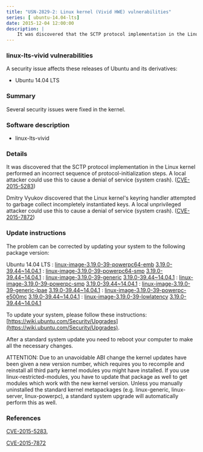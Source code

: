 ```yaml
---
title: "USN-2829-2: Linux kernel (Vivid HWE) vulnerabilities"
series: [ ubuntu-14.04-lts]
date: 2015-12-04 12:00:00
description: |
    It was discovered that the SCTP protocol implementation in the Linux kernel performed an incorrect sequence of protocol-initialization steps. A local attacker could use this to cause a denial of service (system crash). ([CVE-2015-5283](http://people.ubuntu.com/~ubuntu-security/cve/CVE-2015-5283))
--- 
```

 
 


### linux-lts-vivid vulnerabilities

A security issue affects these releases of Ubuntu and its derivatives:

* Ubuntu 14.04 LTS

### Summary

Several security issues were fixed in the kernel. 

### Software description

* linux-lts-vivid 

### Details

It was discovered that the SCTP protocol implementation in the Linux kernel performed an incorrect sequence of protocol-initialization steps. A local attacker could use this to cause a denial of service (system crash). ([CVE-2015-5283](http://people.ubuntu.com/~ubuntu-security/cve/CVE-2015-5283))

Dmitry Vyukov discovered that the Linux kernel&#39;s keyring handler attempted to garbage collect incompletely instantiated keys. A local unprivileged attacker could use this to cause a denial of service (system crash). ([CVE-2015-7872](http://people.ubuntu.com/~ubuntu-security/cve/CVE-2015-7872)) 

### Update instructions

The problem can be corrected by updating your system to the following package version:

Ubuntu 14.04 LTS
 : [linux-image-3.19.0-39-powerpc64-emb](https://launchpad.net/ubuntu/+source/linux-lts-vivid) <span> [3.19.0-39.44~14.04.1](https://launchpad.net/ubuntu/+source/linux-lts-vivid/3.19.0-39.44~14.04.1) </span> 
 : [linux-image-3.19.0-39-powerpc64-smp](https://launchpad.net/ubuntu/+source/linux-lts-vivid) <span> [3.19.0-39.44~14.04.1](https://launchpad.net/ubuntu/+source/linux-lts-vivid/3.19.0-39.44~14.04.1) </span> 
 : [linux-image-3.19.0-39-generic](https://launchpad.net/ubuntu/+source/linux-lts-vivid) <span> [3.19.0-39.44~14.04.1](https://launchpad.net/ubuntu/+source/linux-lts-vivid/3.19.0-39.44~14.04.1) </span> 
 : [linux-image-3.19.0-39-powerpc-smp](https://launchpad.net/ubuntu/+source/linux-lts-vivid) <span> [3.19.0-39.44~14.04.1](https://launchpad.net/ubuntu/+source/linux-lts-vivid/3.19.0-39.44~14.04.1) </span> 
 : [linux-image-3.19.0-39-generic-lpae](https://launchpad.net/ubuntu/+source/linux-lts-vivid) <span> [3.19.0-39.44~14.04.1](https://launchpad.net/ubuntu/+source/linux-lts-vivid/3.19.0-39.44~14.04.1) </span> 
 : [linux-image-3.19.0-39-powerpc-e500mc](https://launchpad.net/ubuntu/+source/linux-lts-vivid) <span> [3.19.0-39.44~14.04.1](https://launchpad.net/ubuntu/+source/linux-lts-vivid/3.19.0-39.44~14.04.1) </span> 
 : [linux-image-3.19.0-39-lowlatency](https://launchpad.net/ubuntu/+source/linux-lts-vivid) <span> [3.19.0-39.44~14.04.1](https://launchpad.net/ubuntu/+source/linux-lts-vivid/3.19.0-39.44~14.04.1) </span> 

To update your system, please follow these instructions: [https://wiki.ubuntu.com/Security/Upgrades](https://wiki.ubuntu.com/Security/Upgrades).

After a standard system update you need to reboot your computer to make all the necessary changes.

ATTENTION: Due to an unavoidable ABI change the kernel updates have been given a new version number, which requires you to recompile and reinstall all third party kernel modules you might have installed. If you use linux-restricted-modules, you have to update that package as well to get modules which work with the new kernel version. Unless you manually uninstalled the standard kernel metapackages (e.g. linux-generic, linux-server, linux-powerpc), a standard system upgrade will automatically perform this as well. 

### References

 
 [CVE-2015-5283](http://people.ubuntu.com/~ubuntu-security/cve/CVE-2015-5283), 

 [CVE-2015-7872](http://people.ubuntu.com/~ubuntu-security/cve/CVE-2015-7872)
 

